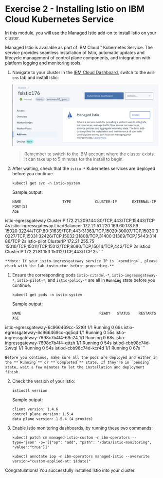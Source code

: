 # Exercise 2 - Installing Istio on IBM Cloud Kubernetes Service

In this module, you will use the Managed Istio add-on to install Istio on your cluster. 

Managed Istio is available as part of IBM Cloud™ Kubernetes Service. The service provides seamless installation of Istio, automatic updates and lifecycle management of control plane components, and integration with platform logging and monitoring tools.
  
1.  Navigate to your cluster in the [IBM Cloud Dashboard](https://cloud.ibm.com/kubernetes/clusters), switch to the `Add-ons` tab and install Istio:

    ![](../README_images/istioinstall.png)
    <!-- ```shell
    ibmcloud ks cluster addon enable istio --cluster $MYCLUSTER
    ``` -->

    > Remember to switch to the IBM account where the cluster exists. It can take up to 5 minutes for the install to begin.

2.  After waiting, check that the `istio-*` Kubernetes services are deployed before you continue.

    ```
    kubectl get svc -n istio-system
    ```

    Sample output:
    ```shell
    NAME                   TYPE           CLUSTER-IP       EXTERNAL-IP     PORT(S)                                                                                                                                      AGE
istio-egressgateway    ClusterIP      172.21.209.144   <none>          80/TCP,443/TCP,15443/TCP                                                                                                                     4s
istio-ingressgateway   LoadBalancer   172.21.51.220    169.60.178.59   15020:32244/TCP,80:31639/TCP,443:31363/TCP,15029:30007/TCP,15030:30227/TCP,15031:32426/TCP,15032:31808/TCP,31400:31369/TCP,15443:31486/TCP   2s
istio-pilot            ClusterIP      172.21.255.75    <none>          15010/TCP,15011/TCP,15012/TCP,8080/TCP,15014/TCP,443/TCP                                                                                     2s
istiod                 ClusterIP      172.21.81.153    <none>          15012/TCP,443/TCP                                                                                                                            2s
    ```

    **Note: If your istio-ingressgateway service IP is `<pending>`, please check with the lab instructor before proceeding.**

1.  Ensure the corresponding pods `istio-citadel-*`, `istio-ingressgateway-*`, `istio-pilot-*`, and `istio-policy-*` are all in **`Running`** state before you continue.

    ```shell
    kubectl get pods -n istio-system
    ```
    Sample output:
    ```shell
    NAME                                    READY   STATUS    RESTARTS   AGE
istio-egressgateway-6c966469cc-52t6f    1/1     Running   0          69s
istio-egressgateway-6c966469cc-qq5qd    1/1     Running   0          55s
istio-ingressgateway-7698c7b4f4-69c24   1/1     Running   0          68s
istio-ingressgateway-7698c7b4f4-qttzh   1/1     Running   0          54s
istiod-cbb98c74d-2wvql                  1/1     Running   0          54s
istiod-cbb98c74d-kcr4d                  1/1     Running   0          67s
    ```

    Before you continue, make sure all the pods are deployed and either in the **`Running`** or **`Completed`** state. If they're in `pending` state, wait a few minutes to let the installation and deployment finish.

2. Check the version of your Istio:
    ```shell
    istioctl version
    ```
    Sample output:
    ```shell
    client version: 1.4.6
    control plane version: 1.5.4
    data plane version: 1.5.4 (4 proxies)
    ```

3. Enable Istio monitoring dashboards, by running these two commands:
   ```shell
   kubectl patch cm managed-istio-custom -n ibm-operators --type='json' -p='[{"op": "add", "path": "/data/istio-monitoring", "value":"true"}]'
   ```
   ```
   kubectl annotate iop -n ibm-operators managed-istio --overwrite version="custom-applied-at: $(date)"
   ```
Congratulations! You successfully installed Istio into your cluster.
